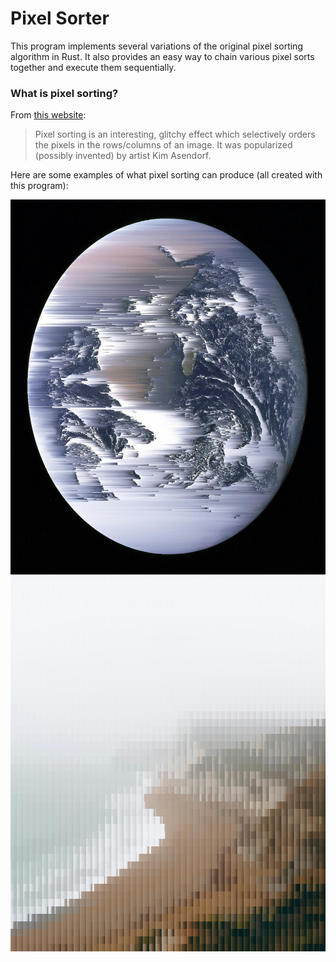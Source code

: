 # Pixel Sorter

This program implements several variations of the original pixel sorting algorithm in Rust. It also provides an easy way to chain various pixel sorts together and execute them sequentially.

### What is pixel sorting?

From [this website](http://satyarth.me/articles/pixel-sorting/):
>Pixel sorting is an interesting, glitchy effect which selectively orders the pixels in the rows/columns of an image. It was popularized (possibly invented) by artist Kim Asendorf.

Here are some examples of what pixel sorting can produce (all created with this program):

<img src="https://github.com/rishabh-bector/pixelsorter/blob/master/examples/classic/output.jpg" width="600" height="600" />
<img src="https://github.com/rishabh-bector/pixelsorter/blob/master/examples/kernel/output.jpg" width="600" height="600" />
